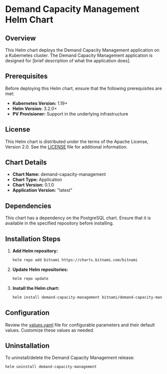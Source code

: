 # Demand Capacity Management Helm Chart

## Overview
This Helm chart deploys the Demand Capacity Management application on a Kubernetes cluster. The Demand Capacity Management application is designed for [brief description of what the application does].

## Prerequisites
Before deploying this Helm chart, ensure that the following prerequisites are met:

- **Kubernetes Version:** 1.19+
- **Helm Version:** 3.2.0+
- **PV Provisioner:** Support in the underlying infrastructure

## License
This Helm chart is distributed under the terms of the Apache License, Version 2.0. See the [LICENSE](./LICENSE) file for additional information.

## Chart Details
- **Chart Name:** demand-capacity-management
- **Chart Type:** Application
- **Chart Version:** 0.1.0
- **Application Version:** "latest"

## Dependencies
This chart has a dependency on the PostgreSQL chart. Ensure that it is available in the specified repository before installing.

## Installation Steps
1. **Add Helm repository:**
    ```bash
    helm repo add bitnami https://charts.bitnami.com/bitnami
    ```

2. **Update Helm repositories:**
    ```bash
    helm repo update
    ```

3. **Install the Helm chart:**
    ```bash
    helm install demand-capacity-management bitnami/demand-capacity-management
    ```

## Configuration
Review the [values.yaml](./values.yaml) file for configurable parameters and their default values. Customize these values as needed.

## Uninstallation
To uninstall/delete the Demand Capacity Management release:

```bash
helm uninstall demand-capacity-management
